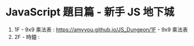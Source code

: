 # JavaScript 題目篇 - 新手 JS 地下城

1. 1F - 9x9 乘法表 :  https://amyyou.github.io/JS_Dungeon/1F - 9x9 乘法表
2. 2F - 時鐘 : 
